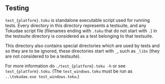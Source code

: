## Testing
`test_{platform}.toku` is standalone executable script used for running tests.
Every directory in this directory represents a testsuite, and any Tokudae
script file (filenames ending with `.toku` that do not start with `.`) in
the testsuite directory is considered as a test belonging to that testsuite.

This directory also contains special directories which are used by tests and
so they are to be ignored, these directories start with `_`, such as `_libs`
(they are not considered to be a testsuite).

For more information do `./test_{platform}.toku -h` or see `test_{platform}.toku`.
(The `test_windows.toku` must be run as `..\tokudae.exe test_windows.toku`.)
